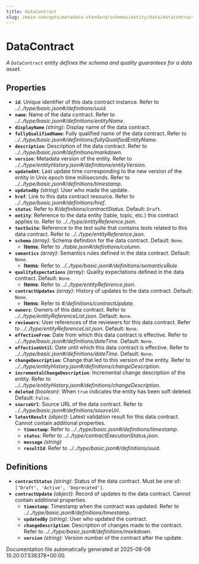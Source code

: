 ```yaml
---
title: dataContract
slug: /main-concepts/metadata-standard/schemas/entity/data/datacontract
---
```


# DataContract

*A `DataContract` entity defines the schema and quality guarantees for a data asset.*

## Properties

- **`id`**: Unique identifier of this data contract instance. Refer to *../../type/basic.json#/definitions/uuid*.
- **`name`**: Name of the data contract. Refer to *../../type/basic.json#/definitions/entityName*.
- **`displayName`** *(string)*: Display name of the data contract.
- **`fullyQualifiedName`**: Fully qualified name of the data contract. Refer to *../../type/basic.json#/definitions/fullyQualifiedEntityName*.
- **`description`**: Description of the data contract. Refer to *../../type/basic.json#/definitions/markdown*.
- **`version`**: Metadata version of the entity. Refer to *../../type/entityHistory.json#/definitions/entityVersion*.
- **`updatedAt`**: Last update time corresponding to the new version of the entity in Unix epoch time milliseconds. Refer to *../../type/basic.json#/definitions/timestamp*.
- **`updatedBy`** *(string)*: User who made the update.
- **`href`**: Link to this data contract resource. Refer to *../../type/basic.json#/definitions/href*.
- **`status`**: Refer to *#/definitions/contractStatus*. Default: `Draft`.
- **`entity`**: Reference to the data entity (table, topic, etc.) this contract applies to. Refer to *../../type/entityReference.json*.
- **`testSuite`**: Reference to the test suite that contains tests related to this data contract. Refer to *../../type/entityReference.json*.
- **`schema`** *(array)*: Schema definition for the data contract. Default: `None`.
  - **Items**: Refer to *./table.json#/definitions/column*.
- **`semantics`** *(array)*: Semantics rules defined in the data contract. Default: `None`.
  - **Items**: Refer to *../../type/basic.json#/definitions/semanticsRule*.
- **`qualityExpectations`** *(array)*: Quality expectations defined in the data contract. Default: `None`.
  - **Items**: Refer to *../../type/entityReference.json*.
- **`contractUpdates`** *(array)*: History of updates to the data contract. Default: `None`.
  - **Items**: Refer to *#/definitions/contractUpdate*.
- **`owners`**: Owners of this data contract. Refer to *../../type/entityReferenceList.json*. Default: `None`.
- **`reviewers`**: User references of the reviewers for this data contract. Refer to *../../type/entityReferenceList.json*. Default: `None`.
- **`effectiveFrom`**: Date from which this data contract is effective. Refer to *../../type/basic.json#/definitions/dateTime*. Default: `None`.
- **`effectiveUntil`**: Date until which this data contract is effective. Refer to *../../type/basic.json#/definitions/dateTime*. Default: `None`.
- **`changeDescription`**: Change that led to this version of the entity. Refer to *../../type/entityHistory.json#/definitions/changeDescription*.
- **`incrementalChangeDescription`**: Incremental change description of the entity. Refer to *../../type/entityHistory.json#/definitions/changeDescription*.
- **`deleted`** *(boolean)*: When `true` indicates the entity has been soft deleted. Default: `False`.
- **`sourceUrl`**: Source URL of the data contract. Refer to *../../type/basic.json#/definitions/sourceUrl*.
- **`latestResult`** *(object)*: Latest validation result for this data contract. Cannot contain additional properties.
  - **`timestamp`**: Refer to *../../type/basic.json#/definitions/timestamp*.
  - **`status`**: Refer to *../../type/contractExecutionStatus.json*.
  - **`message`** *(string)*
  - **`resultId`**: Refer to *../../type/basic.json#/definitions/uuid*.
## Definitions

- **`contractStatus`** *(string)*: Status of the data contract. Must be one of: `['Draft', 'Active', 'Deprecated']`.
- **`contractUpdate`** *(object)*: Record of updates to the data contract. Cannot contain additional properties.
  - **`timestamp`**: Timestamp when the contract was updated. Refer to *../../type/basic.json#/definitions/timestamp*.
  - **`updatedBy`** *(string)*: User who updated the contract.
  - **`changeDescription`**: Description of changes made to the contract. Refer to *../../type/basic.json#/definitions/markdown*.
  - **`version`** *(string)*: Version number of the contract after the update.


Documentation file automatically generated at 2025-08-08 15:20:07.536378+00:00.
